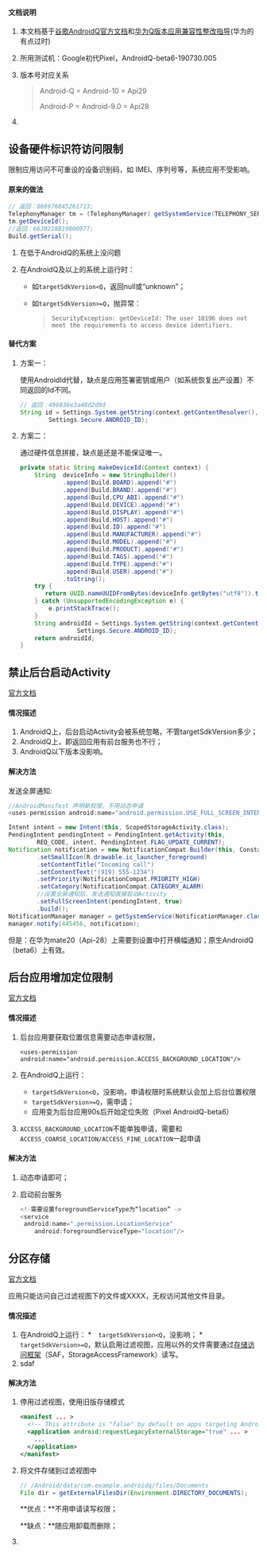 
#### 文档说明

1. 本文档基于[谷歌AndroidQ官方文档](https://developer.android.google.cn/preview)和[华为Q版本应用兼容性整改指导](https://developer.huawei.com/consumer/cn/devservice/doc/50127)(华为的有点过时)

2. 所用测试机：Google初代Pixel，AndroidQ-beta6-190730.005

3. 版本号对应关系

   > Android-Q = Android-10 = Api29
   >
   > Android-P = Android-9.0 = Api28

4. 

## 设备硬件标识符访问限制

限制应用访问不可重设的设备识别码，如 IMEI、序列号等，系统应用不受影响。

#### 原来的做法

```java
// 返回：866976045261713; 
TelephonyManager tm = (TelephonyManager) getSystemService(TELEPHONY_SERVICE);
tm.getDeviceId();
//返回：66J0218B19000977; 
Build.getSerial();
```

1. 在低于AndroidQ的系统上没问题

2. 在AndroidQ及以上的系统上运行时：

   * 如`targetSdkVersion<Q`，返回null或“unknown”；

   * 如`targetSdkVersion>=Q`，抛异常：

     > ```
     > SecurityException: getDeviceId: The user 10196 does not meet the requirements to access device identifiers.
     > ```




#### 替代方案

1. 方案一：

   使用AndroidId代替，缺点是应用签署密钥或用户（如系统恢复出产设置）不同返回的Id不同。

   ```java
   // 返回：496836e3a48d2d9d
   String id = Settings.System.getString(context.getContentResolver(),
           Settings.Secure.ANDROID_ID);
   ```

   

2. 方案二：

   通过硬件信息拼接，缺点是还是不能保证唯一。

   ```java
   private static String makeDeviceId(Context context) {
       String  deviceInfo = new StringBuilder()
               .append(Build.BOARD).append("#")
               .append(Build.BRAND).append("#")
               .append(Build.CPU_ABI).append("#")
               .append(Build.DEVICE).append("#")
               .append(Build.DISPLAY).append("#")
               .append(Build.HOST).append("#")
               .append(Build.ID).append("#")
               .append(Build.MANUFACTURER).append("#")
               .append(Build.MODEL).append("#")
               .append(Build.PRODUCT).append("#")
               .append(Build.TAGS).append("#")
               .append(Build.TYPE).append("#")
               .append(Build.USER).append("#")
               .toString();
       try {
          return UUID.nameUUIDFromBytes(deviceInfo.getBytes("utf8")).toString();
       } catch (UnsupportedEncodingException e) {
           e.printStackTrace();
       }
       String androidId = Settings.System.getString(context.getContentResolver(),
                   Settings.Secure.ANDROID_ID);
       return androidId;
   }
   ```

   



## 禁止后台启动Activity

[官方文档](https://developer.android.google.cn/preview/privacy/background-activity-starts)

#### 情况描述

1. AndroidQ上，后台启动Activity会被系统忽略，不管targetSdkVersion多少；
2. AndroidQ上，即返回应用有前台服务也不行；
3. AndroidQ以下版本没影响。

#### 解决方法

发送全屏通知: 

```java
//AndroidManifest 声明新权限，不用动态申请
<uses-permission android:name="android.permission.USE_FULL_SCREEN_INTENT"/>

Intent intent = new Intent(this, ScopedStorageActivity.class);
PendingIntent pendingIntent = PendingIntent.getActivity(this,
        REQ_CODE, intent, PendingIntent.FLAG_UPDATE_CURRENT);
Notification notification = new NotificationCompat.Builder(this, Constants.CHANNEL_ID)
        .setSmallIcon(R.drawable.ic_launcher_foreground)
        .setContentTitle("Incoming call")
        .setContentText("(919) 555-1234")
        .setPriority(NotificationCompat.PRIORITY_HIGH)
        .setCategory(NotificationCompat.CATEGORY_ALARM)
        //设置全屏通知后，发送通知直接启动Activity
        .setFullScreenIntent(pendingIntent, true)
        .build();
NotificationManager manager = getSystemService(NotificationManager.class);
manager.notify(445456, notification);
```

但是：在华为mate20（Api-28）上需要到设置中打开横幅通知；原生AndroidQ（beta6）上有效。



## 后台应用增加定位限制

[官方文档](https://developer.android.google.cn/preview/privacy/device-location)

#### 情况描述

1. 后台应用要获取位置信息需要动态申请权限，

   `<uses-permission android:name="android.permission.ACCESS_BACKGROUND_LOCATION"/>`

2. 在AndroidQ上运行：

   - `targetSdkVersion<Q`，没影响，申请权限时系统默认会加上后台位置权限
   - `targetSdkVersion>=Q`，需申请；
   - 应用变为后台应用90s后开始定位失败（Pixel AndroidQ-beta6）

3. `ACCESS_BACKGROUND_LOCATION`不能单独申请，需要和`ACCESS_COARSE_LOCATION/ACCESS_FINE_LOCATION`一起申请

#### 解决方法

1. 动态申请即可；

2. 启动前台服务

   ```java
   <!-需要设置foregroundServiceType为“location” ->
   <service 
    android:name=".permission.LocationService"
       android:foregroundServiceType="location"/>
   ```

   

## 分区存储

[官方文档](https://developer.android.google.cn/preview/privacy/scoped-storage)

应用只能访问自己过滤视图下的文件或XXXX，无权访问其他文件目录。

#### 情况描述

1. 在AndroidQ上运行：
   *　`targetSdkVersion<Q`，没影响；
   *　`targetSdkVersion>=Q`，默认启用过滤视图，应用以外的文件需要通过[存储访问框架](https://developer.android.google.cn/guide/topics/providers/document-provider)（SAF，StorageAccessFramework）读写。
2. sdaf

#### 解决方法

1. 停用过滤视图，使用旧版存储模式

   ```xml
   <manifest ... >
     <!-- This attribute is "false" by default on apps targeting Android Q. -->
     <application android:requestLegacyExternalStorage="true" ... >
       ...
     </application>
   </manifest>
   ```

   

2. 将文件存储到过滤视图中

   ```java
   // /Android/data/com.example.androidq/files/Documents
   File dir = getExternalFilesDir(Environment.DIRECTORY_DOCUMENTS);
   ```

   **优点：**不用申请读写权限；

   **缺点：**随应用卸载而删除；

     

3. 

